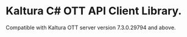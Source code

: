# Kaltura C# OTT API Client Library.
Compatible with Kaltura OTT server version 7.3.0.29794 and above.
